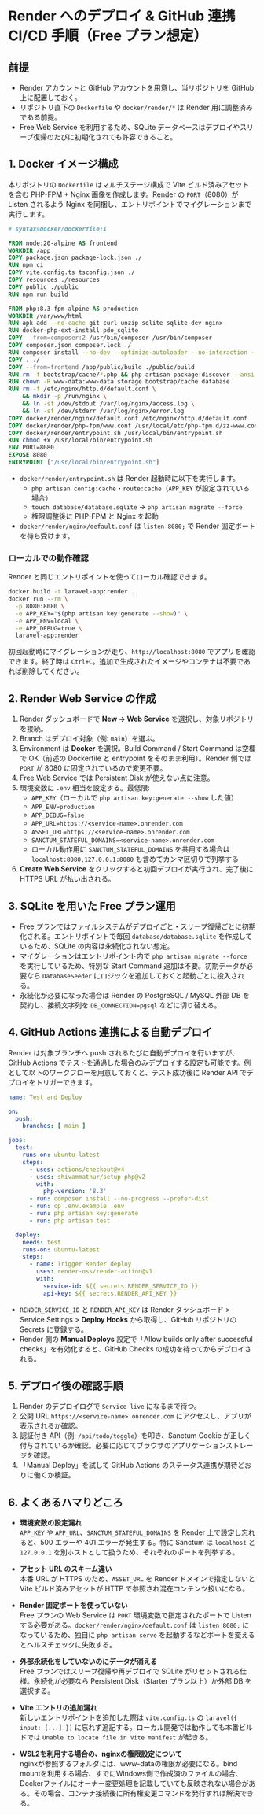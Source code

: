# Render へのデプロイ & GitHub 連携 CI/CD 手順（Free プラン想定）

## 前提

- Render アカウントと GitHub アカウントを用意し、当リポジトリを GitHub 上に配置しておく。
- リポジトリ直下の `Dockerfile` や `docker/render/*` は Render 用に調整済みである前提。
- Free Web Service を利用するため、SQLite データベースはデプロイやスリープ復帰のたびに初期化されても許容できること。

## 1. Docker イメージ構成

本リポジトリの `Dockerfile` はマルチステージ構成で Vite ビルド済みアセットを含む PHP-FPM + Nginx 画像を作成します。Render の `PORT`（8080）が Listen されるよう Nginx を同梱し、エントリポイントでマイグレーションまで実行します。

```dockerfile
# syntax=docker/dockerfile:1

FROM node:20-alpine AS frontend
WORKDIR /app
COPY package.json package-lock.json ./
RUN npm ci
COPY vite.config.ts tsconfig.json ./
COPY resources ./resources
COPY public ./public
RUN npm run build

FROM php:8.3-fpm-alpine AS production
WORKDIR /var/www/html
RUN apk add --no-cache git curl unzip sqlite sqlite-dev nginx
RUN docker-php-ext-install pdo_sqlite
COPY --from=composer:2 /usr/bin/composer /usr/bin/composer
COPY composer.json composer.lock ./
RUN composer install --no-dev --optimize-autoloader --no-interaction --ansi --no-scripts
COPY . ./
COPY --from=frontend /app/public/build ./public/build
RUN rm -f bootstrap/cache/*.php && php artisan package:discover --ansi
RUN chown -R www-data:www-data storage bootstrap/cache database
RUN rm -f /etc/nginx/http.d/default.conf \
    && mkdir -p /run/nginx \
    && ln -sf /dev/stdout /var/log/nginx/access.log \
    && ln -sf /dev/stderr /var/log/nginx/error.log
COPY docker/render/nginx/default.conf /etc/nginx/http.d/default.conf
COPY docker/render/php-fpm/www.conf /usr/local/etc/php-fpm.d/zz-www.conf
COPY docker/render/entrypoint.sh /usr/local/bin/entrypoint.sh
RUN chmod +x /usr/local/bin/entrypoint.sh
ENV PORT=8080
EXPOSE 8080
ENTRYPOINT ["/usr/local/bin/entrypoint.sh"]
```

- `docker/render/entrypoint.sh` は Render 起動時に以下を実行します。
  - `php artisan config:cache`・`route:cache`（`APP_KEY` が設定されている場合）
  - `touch database/database.sqlite` → `php artisan migrate --force`
  - 権限調整後に PHP-FPM と Nginx を起動
- `docker/render/nginx/default.conf` は `listen 8080;` で Render 固定ポートを待ち受けます。

### ローカルでの動作確認

Render と同じエントリポイントを使ってローカル確認できます。

```bash
docker build -t laravel-app:render .
docker run --rm \
  -p 8080:8080 \
  -e APP_KEY="$(php artisan key:generate --show)" \
  -e APP_ENV=local \
  -e APP_DEBUG=true \
  laravel-app:render
```

初回起動時にマイグレーションが走り、`http://localhost:8080` でアプリを確認できます。終了時は `Ctrl+C`。追加で生成されたイメージやコンテナは不要であれば削除してください。

## 2. Render Web Service の作成

1. Render ダッシュボードで **New → Web Service** を選択し、対象リポジトリを接続。
2. Branch はデプロイ対象（例: `main`）を選ぶ。
3. Environment は **Docker** を選択。Build Command / Start Command は空欄で OK（前述の Dockerfile と entrypoint をそのまま利用）。Render 側では `PORT` が 8080 に固定されているので変更不要。
4. Free Web Service では Persistent Disk が使えない点に注意。
5. 環境変数に `.env` 相当を設定する。最低限:
   - `APP_KEY`（ローカルで `php artisan key:generate --show` した値）
   - `APP_ENV=production`
   - `APP_DEBUG=false`
   - `APP_URL=https://<service-name>.onrender.com`
   - `ASSET_URL=https://<service-name>.onrender.com`
   - `SANCTUM_STATEFUL_DOMAINS=<service-name>.onrender.com`
   - ローカル動作用に `SANCTUM_STATEFUL_DOMAINS` を共用する場合は `localhost:8080,127.0.0.1:8080` も含めてカンマ区切りで列挙する
6. **Create Web Service** をクリックすると初回デプロイが実行され、完了後に HTTPS URL が払い出される。

## 3. SQLite を用いた Free プラン運用

- Free プランではファイルシステムがデプロイごと・スリープ復帰ごとに初期化される。エントリポイントで毎回 `database/database.sqlite` を作成しているため、SQLite の内容は永続化されない想定。
- マイグレーションはエントリポイント内で `php artisan migrate --force` を実行しているため、特別な Start Command 追加は不要。初期データが必要なら `DatabaseSeeder` にロジックを追加しておくと起動ごとに投入される。
- 永続化が必要になった場合は Render の PostgreSQL / MySQL 外部 DB を契約し、接続文字列を `DB_CONNECTION=pgsql` などに切り替える。

## 4. GitHub Actions 連携による自動デプロイ

Render は対象ブランチへ push されるたびに自動デプロイを行いますが、GitHub Actions でテストを通過した場合のみデプロイする設定も可能です。例として以下のワークフローを用意しておくと、テスト成功後に Render API でデプロイをトリガーできます。

```yaml
name: Test and Deploy

on:
  push:
    branches: [ main ]

jobs:
  test:
    runs-on: ubuntu-latest
    steps:
      - uses: actions/checkout@v4
      - uses: shivammathur/setup-php@v2
        with:
          php-version: '8.3'
      - run: composer install --no-progress --prefer-dist
      - run: cp .env.example .env
      - run: php artisan key:generate
      - run: php artisan test

  deploy:
    needs: test
    runs-on: ubuntu-latest
    steps:
      - name: Trigger Render deploy
        uses: render-oss/render-action@v1
        with:
          service-id: ${{ secrets.RENDER_SERVICE_ID }}
          api-key: ${{ secrets.RENDER_API_KEY }}
```

- `RENDER_SERVICE_ID` と `RENDER_API_KEY` は Render ダッシュボード > Service Settings > **Deploy Hooks** から取得し、GitHub リポジトリの Secrets に登録する。
- Render 側の **Manual Deploys** 設定で「Allow builds only after successful checks」を有効化すると、GitHub Checks の成功を待ってからデプロイされる。

## 5. デプロイ後の確認手順

1. Render のデプロイログで `Service live` になるまで待つ。
2. 公開 URL `https://<service-name>.onrender.com` にアクセスし、アプリが表示されるか確認。
3. 認証付き API（例: `/api/todo/toggle`）を叩き、Sanctum Cookie が正しく付与されているか確認。必要に応じてブラウザのアプリケーションストレージを確認。
4. 「Manual Deploy」を試して GitHub Actions のステータス連携が期待どおりに働くか検証。

## 6. よくあるハマりどころ

- **環境変数の設定漏れ**  
  `APP_KEY` や `APP_URL`、`SANCTUM_STATEFUL_DOMAINS` を Render 上で設定し忘れると、500 エラーや 401 エラーが発生する。特に Sanctum は `localhost` と `127.0.0.1` を別ホストとして扱うため、それぞれのポートを列挙する。

- **アセット URL のスキーム違い**  
  本番 URL が HTTPS のため、`ASSET_URL` を Render ドメインで指定しないと Vite ビルド済みアセットが HTTP で参照され混在コンテンツ扱いになる。

- **Render 固定ポートを使っていない**  
  Free プランの Web Service は `PORT` 環境変数で指定されたポートで Listen する必要がある。`docker/render/nginx/default.conf` は `listen 8080;` になっているため、独自に `php artisan serve` を起動するなどポートを変えるとヘルスチェックに失敗する。

- **外部永続化をしていないのにデータが消える**  
  Free プランではスリープ復帰や再デプロイで SQLite がリセットされる仕様。永続化が必要なら Persistent Disk（Starter プラン以上）か外部 DB を選択する。

- **Vite エントリの追加漏れ**  
  新しいエントリポイントを追加した際は `vite.config.ts` の `laravel({ input: [...] })` に忘れず追記する。ローカル開発では動作しても本番ビルドでは `Unable to locate file in Vite manifest` が起きる。

- **WSL2を利用する場合の、nginxの権限設定について**  
  nginxが参照するフォルダには、www-dataの権限が必要になる。bind mountを利用する場合、すでにWindows側で作成済のファイルの場合、Dockerファイルにオーナー変更処理を記載していても反映されない場合がある。その場合、コンテナ接続後に所有権変更コマンドを発行すれば解決できる。
